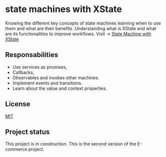 # state machines with XState

Knowing the different key concepts of state machines learning when to use them and what are their benefits. Understanding what is XState and what are its functionalities to improve workflows.
Visit -> [State Machine with XState](https://ivandazar.github.io/react-state-machine-xstate/)

## Responsabilities
- Use services as promises,
- Callbacks,
- Observables and invokes other machines.
- Implement events and transitions.
- Learn about the value and context properties.

## License

[MIT](https://choosealicense.com/licenses/mit/)

## Project status
This project is in construction. This is the second version of the E-commerce project.
